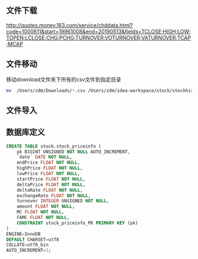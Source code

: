 

## 文件下载
http://quotes.money.163.com/service/chddata.html?code=1000611&start=19961008&end=20190513&fields=TCLOSE;HIGH;LOW;TOPEN;LCLOSE;CHG;PCHG;TURNOVER;VOTURNOVER;VATURNOVER;TCAP;MCAP

## 文件移动
移动download文件夹下所有的csv文件到指定目录
```bash
mv  /Users/zdm/Downloads/*.csv /Users/zdm/idea-workspace/stock/stockhistory
```

## 文件导入

## 数据库定义
```sql
CREATE TABLE stock.stock_priceinfo (
	pk BIGINT UNSIGNED NOT NULL AUTO_INCREMENT,
	`date` DATE NOT NULL,
	endPrice FLOAT NOT NULL,
	highPrice FLOAT NOT NULL,
	lowPrice FLOAT NOT NULL,
	startPrice FLOAT NOT NULL,
	deltaPrice FLOAT NOT NULL,
	deltaRate FLOAT NOT NULL,
	exchangeRate FLOAT NOT NULL,
	turnover INTEGER UNSIGNED NOT NULL,
	amount FLOAT NOT NULL,
	MC FLOAT NOT NULL,
	FAMC FLOAT NOT NULL,
	CONSTRAINT stock_priceinfo_PK PRIMARY KEY (pk)
)
ENGINE=InnoDB
DEFAULT CHARSET=utf8
COLLATE=utf8_bin
AUTO_INCREMENT=1;
```